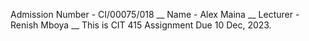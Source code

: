 Admission Number - CI/00075/018  __
Name - Alex Maina  __
Lecturer - Renish Mboya   __ 
This is CIT 415 Assignment Due 10 Dec, 2023.
